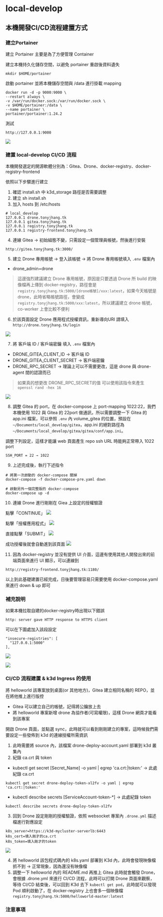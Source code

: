 # local-develop

## 本機開發CI/CD流程建置方式

### 建立Portainer

建立 Portainer 主要是為了方便管理 Container

建立本機持久化儲存空間，以避免 portainer 重啟後資料遺失

```
mkdir $HOME/portainer
```

啟動 portainer 並將本機儲存空間與 /data 進行掛載 mapping

```
docker run -d -p 9000:9000 \
--restart always \
-v /var/run/docker.sock:/var/run/docker.sock \
-v $HOME/portainer:/data \
--name portainer \
portainer/portainer:1.24.2
```

測試

```
http://127.0.0.1:9000
```

![](./images/1.png)

### 建置 local-develop CI/CD 流程

本機開發選定的開源軟體分別為：Gitea、Drone、docker-registry、docker-registry-frontend

依照以下步驟進行建立

1. 確認 install.sh 中 k3d_storage 路徑是否需要調整
2. 建立 sh install.sh
3. 加入 hosts 到 /etc/hosts

```
# local_develop
127.0.0.1 drone.tonyjhang.tk
127.0.0.1 gitea.tonyjhang.tk
127.0.0.1 registry.tonyjhang.tk
127.0.0.1 registry-frontend.tonyjhang.tk
```

4. 連線 Gitea → 初始組態不變，只需設定一個管理員帳號，然後進行安裝
```
http://gitea.tonyjhang.tk:3000/
```

5. 建立 Drone 專用帳號 → 登入該帳號 → 將 Drone 專用帳號填入 `.env` 檔案內

- drone_admin=drone

> 這邊強烈建議建立 Drone 專用帳號，原因是只要透過 Drone 所 build 的映像檔再上傳到 docker-registry，路徑會是 `registry.tonyjhang.tk:5000/[drone帳號]/xxx:latest`，如果今天帳號是 drone，此時省略帳號路徑，會變成 `registry.tonyjhang.tk:5000/xxx:latest`，所以建議建立 drone 帳號，co-worker 上會比較不便利

6. 於該頁面設定 Drone 應用程式授權資訊，重新導向URI 請填入 `http://drone.tonyjhang.tk/login`

![](./images/2.png)

7. 將 客戶端 ID / 客戶端密鑰 填入 `.env` 檔案內

- DRONE_GITEA_CLIENT_ID → 客戶端 ID
- DRONE_GITEA_CLIENT_SECRET → 客戶端密鑰
- DRONE_RPC_SECRET → 理論上可以不需要更改，這是 drone 與 drone-agent 間的認證而已

> 如果真的想更改 DRONE_RPC_SECRET的值 可以使用該指令來產生 `openssl rand -hex 16`

![](./images/3.png)

8. 調整 Gitea 的 port，在 docker-compose 上 port-mapping 1022:22，我們本機使用 1022 與 Gitea 的 22port 做通訊，所以需要調整一下 Gitea 的 app.ini 檔案，可以參照 `.env` 內 volume_gitea 的位置，預設在 `~/Documents/local_develop/gitea`，app.ini 的絕對路徑為 `~/Documents/local_develop/gitea/gitea/conf/app.ini`。

調整下列設定，這樣才能讓 web 頁面產生 repo ssh URL 時能夠正常帶入 1022 port

```
SSH_PORT = 22 → 1022
```

9. 上述完成後，執行下述指令

```
# 將第一次啟動的 docker-compose 關掉
docker-compose -f docker-compose-pre.yaml down

# 啟動另外一個完整版的 docker-compose
docker-compose up -d
```

10. 連線 Drone 進行剛剛在 Giea 上設定的授權驗證

點擊「CONTINUE」
![](./images/4.png)

點擊「授權應用程式」
![](./images/5.png)

直接點擊「SUBMIT」
![](./images/6.png)

成功授權後就會自動進到該頁面
![](./images/7.png)

11. 因為 docker-registry 並沒有提供 UI 介面，這邊有使用其他人開發出來的前端頁面來進行 UI 顯示，可以連線到
```
http://registry-frontend.tonyjhang.tk:1180/
```

以上到此基礎建置已經完成，日後要管理容易只需要使用 docker-compose.yaml 來進行 down & up 即可

### 補充說明

如果本機拉取自建的docker-registry時出現以下錯誤

```
http: server gave HTTP response to HTTPS client
```

可以在下圖處加入該段設定

```
"insecure-registries": [
  "127.0.0.1:5000"
],
```

![](./images/8.png)

![](./images/9.png)

### CI/CD 流程建置 & k3d Ingress 的使用

將 helloworld 該專案放到桌面(or 其他地方)，Gitea 建立相同名稱的 REPO，並在將他推上進行版控
- Gitea 可以建立自己的帳號，記得將公鑰放上去
- 將 helloworld 專案新增 drone 為協作者(可寫權限)，這樣 Drone 網頁才能看到該專案

開啟 Drone 頁面，並點選 sync，此時就可以看到剛剛建立的專案，這時候我們需要設定一些發佈到 k3d 的連線授權所需資訊

1. 此時需要將 source 內，該檔案 drone-deploy-account.yaml 部署到 k3d 叢集內
2. 紀錄 ca.crt 與 token

 - kubectl get secret [Secret_Name] -o yaml | egrep 'ca.crt:|token:' → 此處紀錄 ca.crt

```
kubectl get secret drone-deploy-token-xl2fv -o yaml | egrep 'ca.crt:|token:'
```

  - kubectl describe secrets [ServiceAccount-token-*] → 此處紀錄 token


```
kubectl describe secrets drone-deploy-token-xl2fv
```

3. 回到 Drone 設定剛剛的授權驗證，依照 websocket 專案內 `.drone.yml` 描述檔進行對應設定

```
k8s_server=https://k3d-mycluster-serverlb:6443
k8s_cert=填入剛才的ca.crt
k8s_token=填入剛才的token
```

![](./images/10.png)

4. 將 helloworld 該包程式碼內的 k8s.yaml 部署到 K3d 內，此時會發現映像檔抓不到 → 正常現象，因為還沒有映像檔
5. 調整一下 helloworld 內的 README.md 再推上 Gitea 此時就會觸發 Drone，會根據 .drone.yml 來進行 CI/CD 流程，此時可以打開 Drone 頁面來觀察，等待 CI/CD 結束後，可以回到 K3d 去下 `kubectl get pod`，此時就可以發現 Pod 順利啟動了，在 docker-registry 上也會多一個映像檔 `registry.tonyjhang.tk:5000/helloworld-master:latest`

### 注意事項
